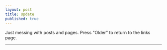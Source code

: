```yaml
---
layout: post
title: Update
published: true
---
```


Just messing with posts and pages. Press "Older" to return to the links page.



-----